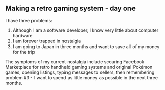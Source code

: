 ## Making a retro gaming system - day one

I have three problems:
1. Although I am a software developer, I know very little about computer hardware
2. I am forever trapped in nostalgia
3. I am going to Japan in three months and want to save all of my money for the trip

The symptoms of my current nostalgia include scouring Facebook Marketplace for retro handheld gaming systems and original Pokémon games, opening listings, typing messages to sellers, then remembering problem #3 - I want to spend as little money as possible in the next three months. 


